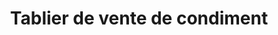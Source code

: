 ---
title: "Tablier de vente de condiment"
url: /nzoo/tablier-de-vente-de-condiment/
shop: commodité
---